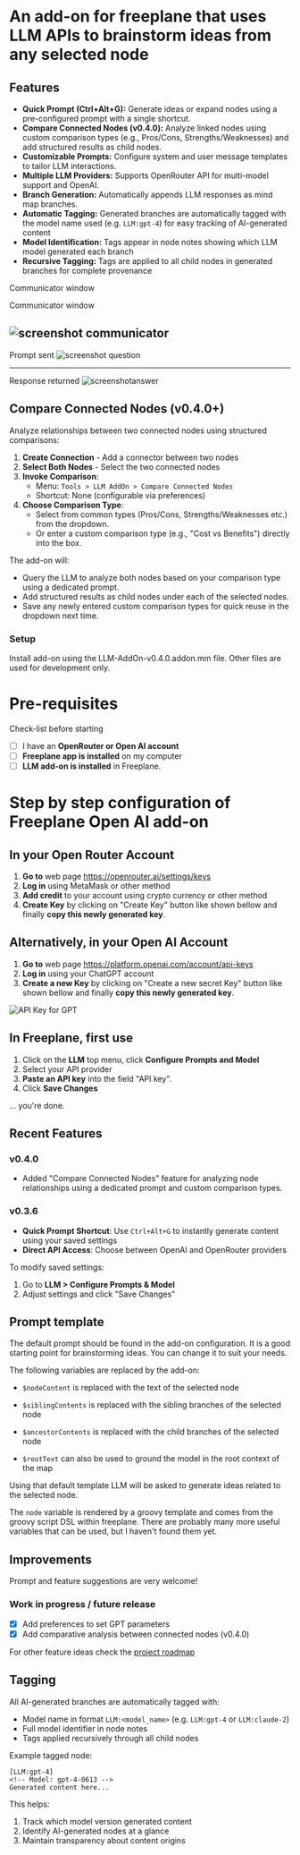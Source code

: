 # An add-on for freeplane that uses LLM APIs to brainstorm ideas from any selected node

## Features
- **Quick Prompt (Ctrl+Alt+G):** Generate ideas or expand nodes using a pre-configured prompt with a single shortcut.
- **Compare Connected Nodes (v0.4.0):** Analyze linked nodes using custom comparison types (e.g., Pros/Cons, Strengths/Weaknesses) and add structured results as child nodes.
- **Customizable Prompts:** Configure system and user message templates to tailor LLM interactions.
- **Multiple LLM Providers:** Supports OpenRouter API for multi-model support and OpenAI.
- **Branch Generation:** Automatically appends LLM responses as mind map branches.
- **Automatic Tagging:** Generated branches are automatically tagged with the model name used (e.g. `LLM:gpt-4`) for easy tracking of AI-generated content
- **Model Identification:** Tags appear in node notes showing which LLM model generated each branch
- **Recursive Tagging:** Tags are applied to all child nodes in generated branches for complete provenance

Communicator window

Communicator window

![screenshot communicator](images/ChatGptCommunicator.png)
-----------

Prompt sent
![screenshot question](images/ChatGptQuestion.png)

-----------
Response returned
![screenshotanswer](images/ChatGptAnswer.png)

## Compare Connected Nodes (v0.4.0+)
Analyze relationships between two connected nodes using structured comparisons:

1. **Create Connection** - Add a connector between two nodes
2. **Select Both Nodes** - Select the two connected nodes
3. **Invoke Comparison**:
   - Menu: `Tools > LLM AddOn > Compare Connected Nodes`
   - Shortcut: None (configurable via preferences)
4. **Choose Comparison Type**:
   - Select from common types (Pros/Cons, Strengths/Weaknesses etc.) from the dropdown.
   - Or enter a custom comparison type (e.g., "Cost vs Benefits") directly into the box.

The add-on will:
- Query the LLM to analyze both nodes based on your comparison type using a dedicated prompt.
- Add structured results as child nodes under each of the selected nodes.
- Save any newly entered custom comparison types for quick reuse in the dropdown next time.

### Setup
Install add-on using the LLM-AddOn-v0.4.0.addon.mm file. Other files are used for development only.

# Pre-requisites

Check-list before starting
- [ ] I have an **OpenRouter or Open AI account**
- [ ] **Freeplane app is installed** on my computer
- [ ] **LLM add-on is installed** in Freeplane.

# Step by step configuration of Freeplane Open AI add-on

## In your Open Router Account

1. **Go to** web page https://openrouter.ai/settings/keys
2. **Log in** using MetaMask or other method
3. **Add credit** to your account using crypto currency or other method
4. **Create Key** by clicking on "Create Key" button like shown bellow and finally **copy this newly generated key**.

## Alternatively, in your Open AI Account

1. **Go to** web page https://platform.openai.com/account/api-keys
2. **Log in** using your ChatGPT account
3. **Create a new Key** by clicking on "Create a new secret Key" button like shown bellow and finally **copy this newly generated key**.

![API Key for GPT](images/openAI-Setup.jpg)

## In Freeplane, first use

1. Click on the **LLM** top menu, click **Configure Prompts and Model**
2. Select your API provider
3. **Paste an API key** into the field "API key".
4. Click **Save Changes**

... you're done.

## Recent Features
### v0.4.0
- Added "Compare Connected Nodes" feature for analyzing node relationships using a dedicated prompt and custom comparison types.
### v0.3.6
- **Quick Prompt Shortcut**: Use `Ctrl+Alt+G` to instantly generate content using your saved settings
- **Direct API Access**: Choose between OpenAI and OpenRouter providers

To modify saved settings:
1. Go to **LLM > Configure Prompts & Model**
2. Adjust settings and click "Save Changes"

## Prompt template
The default prompt should be found in the add-on configuration. 
It is a good starting point for brainstorming ideas. You can change it to suit your needs. 

The following variables are replaced by the add-on:
- `$nodeContent` is replaced with the text of the selected node
- `$siblingContents` is replaced with the sibling branches of the selected node
- `$ancestorContents` is replaced with the child branches of the selected node

- `$rootText` can also be used to ground the model in the root context of the map

Using that default template LLM will be asked to generate ideas related to the selected node.

The `node` variable is rendered by a groovy template and comes from the groovy script DSL within freeplane. There are probably many more useful variables that can be used, but I haven't found them yet.  

## Improvements
Prompt and feature suggestions are very welcome!

### Work in progress / future release
- [x] Add preferences to set GPT parameters
- [x] Add comparative analysis between connected nodes (v0.4.0)

For other feature ideas check the [project roadmap](docs/ROADMAP.md)

## Tagging
All AI-generated branches are automatically tagged with:
- Model name in format `LLM:<model_name>` (e.g. `LLM:gpt-4` or `LLM:claude-2`)
- Full model identifier in node notes
- Tags applied recursively through all child nodes

Example tagged node:
```
[LLM:gpt-4] 
<!-- Model: gpt-4-0613 -->
Generated content here...
```

This helps:
1. Track which model version generated content
2. Identify AI-generated nodes at a glance
3. Maintain transparency about content origins

